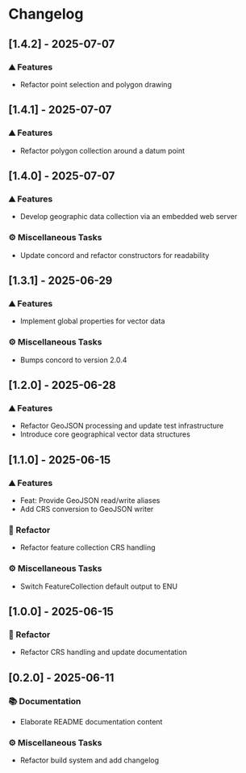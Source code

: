 # Changelog

## [1.4.2] - 2025-07-07

### <!-- 0 -->⛰️  Features

- Refactor point selection and polygon drawing

## [1.4.1] - 2025-07-07

### <!-- 0 -->⛰️  Features

- Refactor polygon collection around a datum point

## [1.4.0] - 2025-07-07

### <!-- 0 -->⛰️  Features

- Develop geographic data collection via an embedded web server

### <!-- 7 -->⚙️ Miscellaneous Tasks

- Update concord and refactor constructors for readability

## [1.3.1] - 2025-06-29

### <!-- 0 -->⛰️  Features

- Implement global properties for vector data

### <!-- 7 -->⚙️ Miscellaneous Tasks

- Bumps concord to version 2.0.4

## [1.2.0] - 2025-06-28

### <!-- 0 -->⛰️  Features

- Refactor GeoJSON processing and update test infrastructure
- Introduce core geographical vector data structures

## [1.1.0] - 2025-06-15

### <!-- 0 -->⛰️  Features

- Feat: Provide GeoJSON read/write aliases
- Add CRS conversion to GeoJSON writer

### <!-- 2 -->🚜 Refactor

- Refactor feature collection CRS handling

### <!-- 7 -->⚙️ Miscellaneous Tasks

- Switch FeatureCollection default output to ENU

## [1.0.0] - 2025-06-15

### <!-- 2 -->🚜 Refactor

- Refactor CRS handling and update documentation

## [0.2.0] - 2025-06-11

### <!-- 3 -->📚 Documentation

- Elaborate README documentation content

### <!-- 7 -->⚙️ Miscellaneous Tasks

- Refactor build system and add changelog

